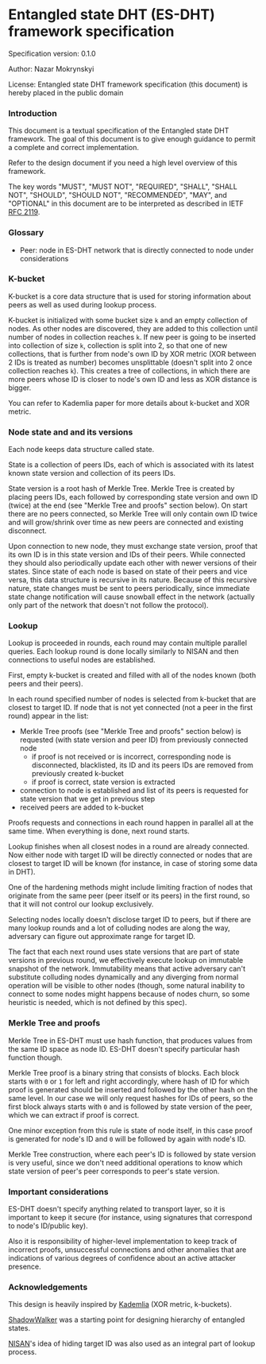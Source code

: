 # Entangled state DHT (ES-DHT) framework specification

Specification version: 0.1.0

Author: Nazar Mokrynskyi

License: Entangled state DHT framework specification (this document) is hereby placed in the public domain

### Introduction
This document is a textual specification of the Entangled state DHT framework.
The goal of this document is to give enough guidance to permit a complete and correct implementation.

Refer to the design document if you need a high level overview of this framework.

The key words "MUST", "MUST NOT", "REQUIRED", "SHALL", "SHALL NOT", "SHOULD", "SHOULD NOT", "RECOMMENDED",  "MAY", and "OPTIONAL" in this document are to be interpreted as described in IETF [RFC 2119](http://www.ietf.org/rfc/rfc2119.txt).

### Glossary
* Peer: node in ES-DHT network that is directly connected to node under considerations

### K-bucket
K-bucket is a core data structure that is used for storing information about peers as well as used during lookup process.

K-bucket is initialized with some bucket size `k` and an empty collection of nodes. As other nodes are discovered, they are added to this collection until number of nodes in collection reaches `k`.
If new peer is going to be inserted into collection of size `k`, collection is split into 2, so that one of new collections, that is further from node's own ID by XOR metric (XOR between 2 IDs is treated as number) becomes unsplittable (doesn't split into 2 once collection reaches `k`).
This creates a tree of collections, in which there are more peers whose ID is closer to node's own ID and less as XOR distance is bigger.

You can refer to Kademlia paper for more details about k-bucket and XOR metric.

### Node state and and its versions
Each node keeps data structure called state.

State is a collection of peers IDs, each of which is associated with its latest known state version and collection of its peers IDs.

State version is a root hash of Merkle Tree. Merkle Tree is created by placing peers IDs, each followed by corresponding state version and own ID (twice) at the end (see "Merkle Tree and proofs" section below).
On start there are no peers connected, so Merkle Tree will only contain own ID twice and will grow/shrink over time as new peers are connected and existing disconnect.

Upon connection to new node, they must exchange state version, proof that its own ID is in this state version and IDs of their peers.
While connected they should also periodically update each other with newer versions of their states.
Since state of each node is based on state of their peers and vice versa, this data structure is recursive in its nature.
Because of this recursive nature, state changes must be sent to peers periodically, since immediate state change notification will cause snowball effect in the network (actually only part of the network that doesn't not follow the protocol).

### Lookup
Lookup is proceeded in rounds, each round may contain multiple parallel queries. Each lookup round is done locally similarly to NISAN and then connections to useful nodes are established.

First, empty k-bucket is created and filled with all of the nodes known (both peers and their peers).

In each round specified number of nodes is selected from k-bucket that are closest to target ID.
If node that is not yet connected (not a peer in the first round) appear in the list:
* Merkle Tree proofs (see "Merkle Tree and proofs" section below) is requested (with state version and peer ID) from previously connected node
  * if proof is not received or is incorrect, corresponding node is disconnected, blacklisted, its ID and its peers IDs are removed from previously created k-bucket
  * if proof is correct, state version is extracted
* connection to node is established and list of its peers is requested for state version that we get in previous step
* received peers are added to k-bucket

Proofs requests and connections in each round happen in parallel all at the same time. When everything is done, next round starts.

Lookup finishes when all closest nodes in a round are already connected.
Now either node with target ID will be directly connected or nodes that are closest to target ID will be known (for instance, in case of storing some data in DHT).

One of the hardening methods might include limiting fraction of nodes that originate from the same peer (peer itself or its peers) in the first round, so that it will not control our lookup exclusively.

Selecting nodes locally doesn't disclose target ID to peers, but if there are many lookup rounds and a lot of colluding nodes are along the way, adversary can figure out approximate range for target ID.

The fact that each next round uses state versions that are part of state versions in previous round, we effectively execute lookup on immutable snapshot of the network.
Immutability means that active adversary can't substitute colluding nodes dynamically and any diverging from normal operation will be visible to other nodes (though, some natural inability to connect to some nodes might happens because of nodes churn, so some heuristic is needed, which is not defined by this spec).

### Merkle Tree and proofs
Merkle Tree in ES-DHT must use hash function, that produces values from the same ID space as node ID. ES-DHT doesn't specify particular hash function though.

Merkle Tree proof is a binary string that consists of blocks. Each block starts with `0` or `1` for left and right accordingly, where hash of ID for which proof is generated should be inserted and followed by the other hash on the same level.
In our case we will only request hashes for IDs of peers, so the first block always starts with `0` and is followed by state version of the peer, which we can extract if proof is correct.

One minor exception from this rule is state of node itself, in this case proof is generated for node's ID and `0` will be followed by again with node's ID.

Merkle Tree construction, where each peer's ID is followed by state version is very useful, since we don't need additional operations to know which state version of peer's peer corresponds to peer's state version.

### Important considerations
ES-DHT doesn't specify anything related to transport layer, so it is important to keep it secure (for instance, using signatures that correspond to node's ID/public key).

Also it is responsibility of higher-level implementation to keep track of incorrect proofs, unsuccessful connections and other anomalies that are indications of various degrees of confidence about an active attacker presence.

### Acknowledgements
This design is heavily inspired by [Kademlia](http://www.scs.stanford.edu/~dm/home/papers/kpos.pdf) (XOR metric, k-buckets).

[ShadowWalker](https://www.freehaven.net/anonbib/cache/ccs09-shadowwalker.pdf) was a starting point for designing hierarchy of entangled states.

[NISAN](https://www.freehaven.net/anonbib/cache/ccs09-nisan.pdf)'s idea of hiding target ID was also used as an integral part of lookup process.
